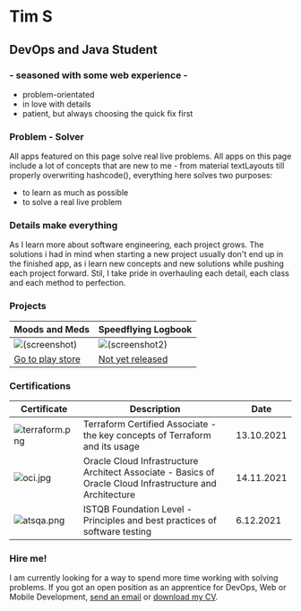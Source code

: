 # Tim S

## DevOps and Java Student
### - seasoned with some web experience -

- problem-orientated
- in love with details
- patient, but always choosing the quick fix first

### Problem - Solver

All apps featured on this page solve real live problems. All apps on this page include a lot of concepts that are new to me - from material textLayouts till properly overwriting hashcode(), everything here solves two purposes:

- to learn as much as possible
- to solve a real live problem

### Details make everything

As I learn more about software engineering, each project grows. The solutions i had in mind when starting a new project usually don't end up in the finished app, as i learn new concepts and new solutions while pushing each project forward. Stil, I take pride in overhauling each detail, each class and each method to perfection.

### Projects

| Moods and Meds | Speedflying Logbook |
| --- | --- |
| ![(screenshot)](http://trsonn.com/moodsandmeds.jpg "moods and meds screenshot ") |![(screenshot2)](http://trsonn.com/speedflying.png "speedflying screenshot ") |
| [Go to play store](https://play.google.com/store/apps/details?id=com.trsonn.dbtdiary) | [Not yet released](#) |

### Certifications

| Certificate | Description | Date |
| --- | --- | --- |
| ![terraform.png](http://trsonn.com/terraform.png "terraform certificate") | Terraform Certified Associate - the key concepts of Terraform and its usage | 13.10.2021 |
| ![oci.jpg](http://trsonn.com/oci.jpg "oci associate certificate") | Oracle Cloud Infrastructure Architect Associate - Basics of Oracle Cloud Infrastructure and Architecture | 14.11.2021 |
| ![atsqa.png](http://trsonn.com/atsqa.png "oci associate certificate") | ISTQB Foundation Level - Principles and best practices of software testing | 6.12.2021 |


### Hire me!

I am currently looking for a way to spend more time working with solving problems. If you got an open position as an apprentice for DevOps, Web or Mobile Development,  [send an email](mailto:hire.trsonn@gmail.com) or  [download my CV](http://trsonn.com/cv.pdf). 

